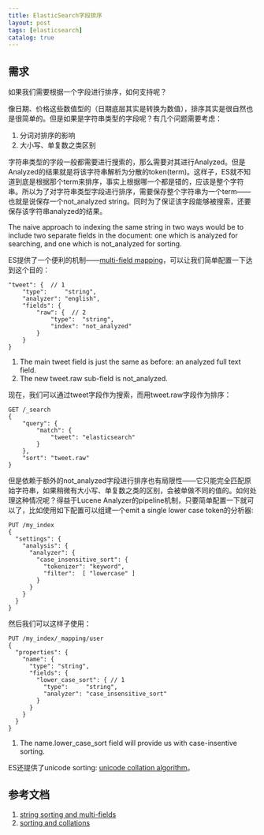 ```yaml
---
title: ElasticSearch字段排序
layout: post
tags: [elasticsearch]
catalog: true
---
```



需求
----

如果我们需要根据一个字段进行排序，如何支持呢？

像日期、价格这些数值型的（日期底层其实是转换为数值），排序其实是很自然也是很简单的。但是如果是字符串类型的字段呢？有几个问题需要考虑：

1. 分词对排序的影响
2. 大小写、单复数之类区别

字符串类型的字段一般都需要进行搜索的，那么需要对其进行Analyzed。但是Analyzed的结果就是将该字符串解析为分散的token(term)。这样子，ES就不知道到底是根据那个term来排序，事实上根据哪一个都是错的，应该是整个字符串。所以为了对字符串类型字段进行排序，需要保存整个字符串为一个term——也就是说保存一个not_analyzed string。同时为了保证该字段能够被搜索，还要保存该字符串analyzed的结果。

The naive approach to indexing the same string in two ways would be to include two separate fields in the document: one which is analyzed for searching, and one which is not_analyzed for sorting.

ES提供了一个便利的机制——[multi-field mapping](http://www.elasticsearch.org/guide/en/elasticsearch/guide/current/multi-fields.html)，可以让我们简单配置一下达到这个目的：

	"tweet": {  // 1
	    "type":     "string",
	    "analyzer": "english",
	    "fields": {
	        "raw": {  // 2
	            "type":  "string",
	            "index": "not_analyzed"
	        }
	    }
	}


1. The main tweet field is just the same as before: an analyzed full text field.
2. The new tweet.raw sub-field is not_analyzed.

现在，我们可以通过tweet字段作为搜索，而用tweet.raw字段作为排序：

	GET /_search
	{
	    "query": {
	        "match": {
	            "tweet": "elasticsearch"
	        }
	    },
	    "sort": "tweet.raw"
	}


但是依赖于额外的not_analyzed字段进行排序也有局限性——它只能完全匹配原始字符串，如果稍微有大小写、单复数之类的区别，会被单做不同的值的。如何处理这种情况呢？得益于Lucene Analyzer的pipeline机制，只要简单配置一下就可以了，比如使用如下配置可以组建一个emit a single lower case token的分析器:

	PUT /my_index
	{
	  "settings": {
	    "analysis": {
	      "analyzer": {
	        "case_insensitive_sort": {
	          "tokenizer": "keyword",    
	          "filter":  [ "lowercase" ] 
	        }
	      }
	    }
	  }
	}

然后我们可以这样子使用：

	PUT /my_index/_mapping/user
	{
	  "properties": {
	    "name": {
	      "type": "string",
	      "fields": {
	        "lower_case_sort": { // 1
	          "type":     "string",
	          "analyzer": "case_insensitive_sort"
	        }
	      }
	    }
	  }
	}

1. The name.lower_case_sort field will provide us with case-insentive sorting.


ES还提供了unicode sorting: [unicode collation algorithm](http://www.elasticsearch.org/guide/en/elasticsearch/guide/current/sorting-collations.html#uca)。

参考文档
--------

1. [string sorting and multi-fields](http://www.elasticsearch.org/guide/en/elasticsearch/guide/current/multi-fields.html)
2. [sorting and collations](http://www.elasticsearch.org/guide/en/elasticsearch/guide/current/sorting-collations.html)
